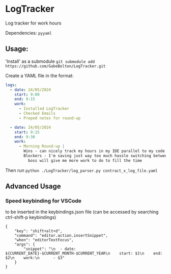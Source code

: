 # LogTracker
Log tracker for work hours

Dependencies: `pyyaml`

## Usage:

'Install' as a submodule `git submodule add https://github.com/GabeBolton/LogTracker.git`

Create a YAML file in the format:

```yaml
logs:
  - date: 24/05/2024
    start: 9:00
    end: 9:15
    work:
      - Installed LogTracker
      - Checked Emails
      - Preped notes for round-up

  - date: 24/05/2024
    start: 9:15
    end: 9:30
    work:
      - Morning Round-up |
        Wins - can nicely track my hours in my IDE parallel to my code
        Blockers - I'm saving just way too much hassle switching between code, my excel timesheet, and my work notes
          boss will give me more work to do to fill the time
```

Then run `python ./LogTracker/log_parser.py contract_x_log_file.yaml`


## Advanced Usage

### Speed keybinding for VSCode
to be inserted in the keybindings.json file (can be accessed by searching ctrl-shift-p keybindings)
```
{
    "key": "shift+alt+d",
    "command": "editor.action.insertSnippet",
    "when": "editorTextFocus",
    "args": {
        "snippet": "\n  - date: ${CURRENT_DATE}-$CURRENT_MONTH-$CURRENT_YEAR\n    start: $1\n    end: $2\n    work:\n      - $3"
    }
}
```